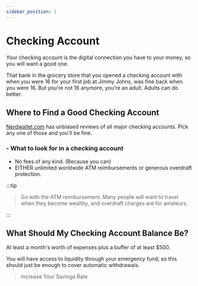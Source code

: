 ```yaml
---
sidebar_position: 1
---
```


# Checking Account

Your checking account is the digital connection you have to your money, so you will want a good one.

That bank in the grocery store that you opened a checking account with when you were 16 for your first job at Jimmy Johns, was fine back when you were 16. But you're not 16 anymore, you're an adult. Adults can do better.

## Where to Find a Good Checking Account

[Nerdwallet.com](https://www.nerdwallet.com/rates/banking/checking-accounts?trk=nw_gn_5.0) has unbiased reviews of all major checking accounts. Pick any one of those and you'll be fine.

### - What to look for in a checking account

- No fees of any kind. (Because you can)
- EITHER unlimited worldwide ATM reimbursements or generous overdraft protection.

:::tip 

>Go with the ATM reimbursement. Many people will want to travel when they become wealthy, and overdraft charges are for amateurs.

:::

## What Should My Checking Account Balance Be?

At least a month's worth of expenses plus a buffer of at least $500.

You will have access to liquidity through your emergency fund, so this should just be enough to cover automatic withdrawals.

>Increase Your Savings Rate